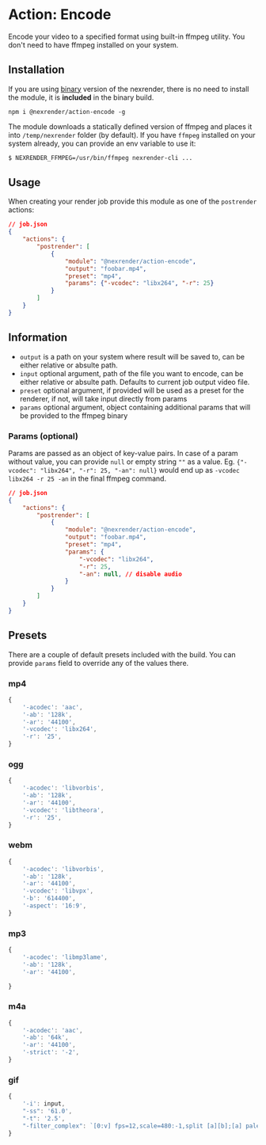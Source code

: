 # Action: Encode

Encode your video to a specified format using built-in ffmpeg utility. You don't need to have ffmpeg installed on your system.

## Installation

If you are using [binary](https://github.com/inlife/nexrender/releases) version of the nexrender,
there is no need to install the module, it is **included** in the binary build.

```
npm i @nexrender/action-encode -g
```

The module downloads a statically defined version of ffmpeg and places it into `/temp/nexrender` folder (by default).
If you have `ffmpeg` installed on your system already, you can provide an env variable to use it:

```sh
$ NEXRENDER_FFMPEG=/usr/bin/ffmpeg nexrender-cli ...
```

## Usage

When creating your render job provide this module as one of the `postrender` actions:

```json
// job.json
{
    "actions": {
        "postrender": [
            {
                "module": "@nexrender/action-encode",
                "output": "foobar.mp4",
                "preset": "mp4",
                "params": {"-vcodec": "libx264", "-r": 25}
            }
        ]
    }
}
```



## Information

* `output` is a path on your system where result will be saved to, can be either relative or absulte path.
* `input` optional argument, path of the file you want to encode, can be either relative or absulte path. Defaults to current job output video file.
* `preset` optional argument, if provided will be used as a preset for the renderer, if not, will take input directly from params
* `params` optional argument, object containing additional params that will be provided to the ffmpeg binary
### Params (optional)
Params are passed as an object of key-value pairs. In case of a param without value, you can provide `null` or empty string `""` as a value.
Eg. `{"-vcodec": "libx264", "-r": 25, "-an": null}` would end up as `-vcodec libx264 -r 25 -an` in the final ffmpeg command.

```json
// job.json
{
    "actions": {
        "postrender": [
            {
                "module": "@nexrender/action-encode",
                "output": "foobar.mp4",
                "preset": "mp4",
                "params": {
                    "-vcodec": "libx264", 
                    "-r": 25,
                    "-an": null, // disable audio
                }
            }
        ]
    }
}
```

## Presets

There are a couple of default presets included with the build. You can provide `params` field to override any of the values there.

### mp4

```js
{
    '-acodec': 'aac',
    '-ab': '128k',
    '-ar': '44100',
    '-vcodec': 'libx264',
    '-r': '25',
}
```

### ogg

```js
{
    '-acodec': 'libvorbis',
    '-ab': '128k',
    '-ar': '44100',
    '-vcodec': 'libtheora',
    '-r': '25',
}
```

### webm

```js
{
    '-acodec': 'libvorbis',
    '-ab': '128k',
    '-ar': '44100',
    '-vcodec': 'libvpx',
    '-b': '614400',
    '-aspect': '16:9',
}
```

### mp3

```js
{
    '-acodec': 'libmp3lame',
    '-ab': '128k',
    '-ar': '44100',

}
```

### m4a

```js
{
    '-acodec': 'aac',
    '-ab': '64k',
    '-ar': '44100',
    '-strict': '-2',
}
```

### gif

```js
{
    '-i': input,
    "-ss": '61.0',
    "-t": '2.5',
    "-filter_complex": `[0:v] fps=12,scale=480:-1,split [a][b];[a] palettegen [p];[b][p] paletteuse`,
}
```
